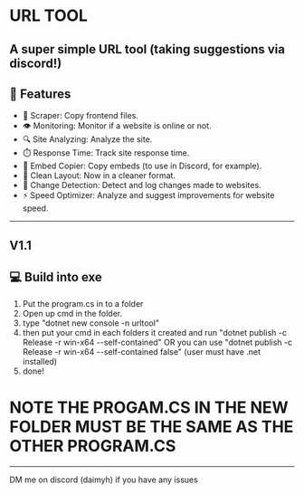 # **URL TOOL**

A super simple URL tool
(taking suggestions via discord!)
---
## 🚀 Features  
- 📂 Scraper: Copy frontend files.  
- 👁️ Monitoring: Monitor if a website is online or not.  
- 🔍 Site Analyzing: Analyze the site.  
- ⏱️ Response Time: Track site response time.  
- 📎 Embed Copier: Copy embeds (to use in Discord, for example).  
- 🧼 Clean Layout: Now in a cleaner format.  
- 🔁 Change Detection: Detect and log changes made to websites.  
- ⚡ Speed Optimizer: Analyze and suggest improvements for website speed.

---
V1.1
---

## **💻 Build into exe**

1. Put the program.cs in to a folder
2. Open up cmd in the folder.
3. type "dotnet new console -n urltool"
4. then put your cmd in each folders it created and run "dotnet publish -c Release -r win-x64 --self-contained" OR you can use "dotnet publish -c Release -r win-x64 --self-contained false" (user must have .net installed)
5. done!

# NOTE **THE PROGAM.CS IN THE NEW FOLDER MUST BE THE SAME AS THE OTHER PROGRAM.CS**

---

DM me on discord (daimyh) if you have any issues
